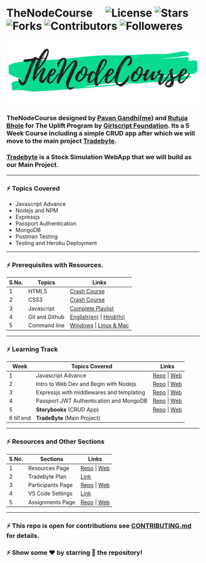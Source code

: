 # TheNodeCourse &nbsp; &nbsp; ![License](https://img.shields.io/github/license/iampavangandhi/TheNodeCourse?color=%2308da90&label=License&style=flat-square) ![Stars](https://img.shields.io/github/stars/iampavangandhi/TheNodeCourse?color=%2308da90&label=Stars&style=flat-square) ![Forks](https://img.shields.io/github/forks/iampavangandhi/TheNodeCourse?color=%2308da90&label=Forks&style=flat-square) ![Contributors](https://img.shields.io/github/contributors/iampavangandhi/TheNodeCourse?color=%2308da90&label=Contributors&style=flat-square) ![Followeres](https://img.shields.io/github/followers/iampavangandhi?color=%2308da90&label=Followers&style=flat-square)

![logo](logo.png)

### TheNodeCourse designed by [Pavan Gandhi(me)](https://github.com/iampavangandhi) and [Rutuja Bhole](https://github.com/vectorrb) for The Uplift Program by [Girlscript Foundation](https://www.girlscript.tech/home). Its a 5 Week Course including a simple CRUD app after which we will move to the main project **[Tradebyte](https://github.com/iampavangandhi/TheNodeCourse/blob/master/Tradebyte.pdf)**.

### **[Tradebyte](https://github.com/iampavangandhi/TheNodeCourse/blob/master/Tradebyte.pdf)** is a Stock Simulation WebApp that we will build as our Main Project.

---

### ⚡ Topics Covered

- Javascript Advance
- Nodejs and NPM
- Expressjs
- Passport Authentication
- MongoDB
- Postman Testing
- Testing and Heroku Deployment

---

### ⚡ Prerequisites with Resources.

| S.No. | Topics         | Links                                                                                         |
| ----- | -------------- | --------------------------------------------------------------------------------------------- |
| 1     | HTML5          | [Crash Course](https://youtu.be/UB1O30fR-EE)                                                  |
| 2     | CSS3           | [Crash Course](https://youtu.be/yfoY53QXEnI)                                                  |
| 3     | Javascript     | [Complete Playlist](https://www.youtube.com/playlist?list=PLDyQo7g0_nsX8_gZAB8KD1lL4j4halQBJ) |
| 4     | Git and Github | [English(en)](https://youtu.be/SWYqp7iY_Tc) \| [Hindi(hi)](https://youtu.be/iR5WIknxdkY)      |
| 5     | Command line   | [Windows](https://youtu.be/QISdBQDEiJ8) \| [Linux & Mac](https://youtu.be/BGjTboXjH28)        |

---

### ⚡ Learning Track

| Week       | Topics Covered                            | Links                                                                                                                                                                                     |
| ---------- | ----------------------------------------- | ----------------------------------------------------------------------------------------------------------------------------------------------------------------------------------------- |
| 1          | Javascript Advance                        | [Repo](https://github.com/iampavangandhi/TheNodeCourse/tree/master/01%20Javascript%20Advance) \| [Web](https://iampavangandhi.github.io/TheNodeCourse/01%20Javascript%20Advance/)         |
| 2          | Intro to Web Dev and Begin with Nodejs    | [Repo](https://github.com/iampavangandhi/TheNodeCourse/tree/master/02%20Web%20Dev%20and%20Nodejs) \| [Web](https://iampavangandhi.github.io/TheNodeCourse/02%20Web%20Dev%20and%20Nodejs/) |
| 3          | Expressjs with middlewares and templating | [Repo](https://github.com/iampavangandhi/TheNodeCourse/tree/master/03%20Expressjs) \| [Web](https://iampavangandhi.github.io/TheNodeCourse/03%20Expressjs/)                               |
| 4          | Passport JWT Authentication and MongoDB   | [Repo](https://github.com/iampavangandhi/TheNodeCourse/tree/master/04%20Auth%20and%20Database) \| [Web](https://iampavangandhi.github.io/TheNodeCourse/04%20Auth%20and%20Database/)       |
| 5          | **Storybooks** (CRUD App)                 | [Repo](https://github.com/iampavangandhi/TheNodeCourse/tree/master/05%20Storybooks) \| [Web](https://iampavangandhi.github.io/TheNodeCourse/05%20Storybooks/)                             |
| 6 till end | **TradeByte** (Main Project)              |                                                                                                                                                                                           |

---

### ⚡ Resources and Other Sections

| S.No. | Sections          | Links                                                                                                                                                   |
| ----- | ----------------- | ------------------------------------------------------------------------------------------------------------------------------------------------------- |
| 1     | Resources Page    | [Repo](https://github.com/iampavangandhi/TheNodeCourse/tree/master/resources) \| [Web](https://iampavangandhi.github.io/TheNodeCourse/resources/)       |
| 2     | Tradebyte Plan    | [Link](https://github.com/iampavangandhi/TheNodeCourse/blob/master/Tradebyte.pdf)                                                                       |
| 3     | Participants Page | [Repo](https://github.com/iampavangandhi/TheNodeCourse/tree/master/participants) \| [Web](https://iampavangandhi.github.io/TheNodeCourse/participants/) |
| 4     | VS Code Settings  | [Link](https://gist.github.com/iampavangandhi/039b1dc5a7cdcb007ab3691814d53130)                                                                         |
| 5     | Assignments Page  | [Repo](https://github.com/iampavangandhi/TheNodeCourse/tree/master/assignments) \| [Web](https://iampavangandhi.github.io/TheNodeCourse/assignments/)   |

---

### ⚡ This repo is open for contributions see [CONTRIBUTING.md](https://github.com/iampavangandhi/TheNodeCourse/blob/master/CONTRIBUTING.md) for details.

### ⚡ Show some ❤️ by starring 🌟 the repository!
